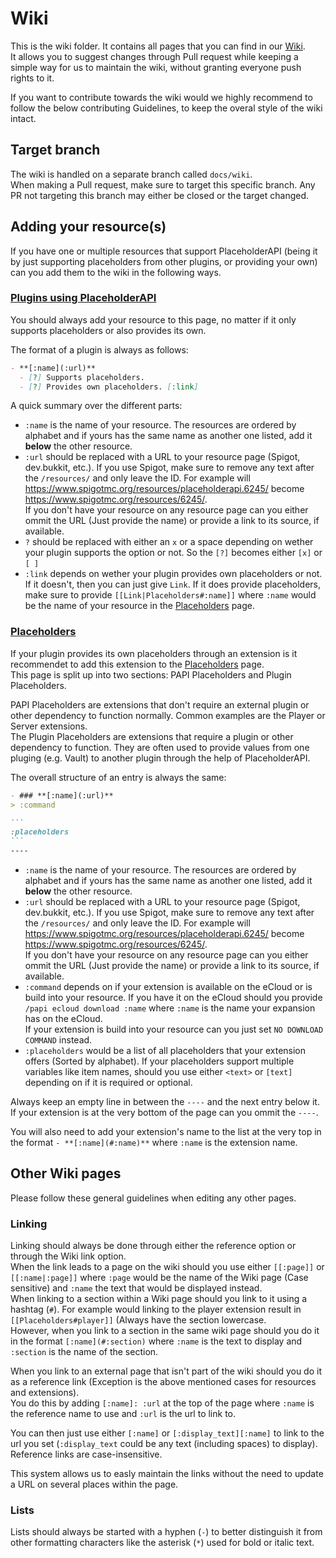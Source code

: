 [Wiki]: https://github.com/PlaceholderAPI/PlaceholderAPI/wiki
[Placeholders]: https://github.com/PlaceholderAPI/PlaceholderAPI/wiki/Placeholders
[Plugins using PlaceholderAPI]: https://github.com/PlaceholderAPI/PlaceholderAPI/wiki/Plugins-using-PlaceholderAPI

# Wiki
This is the wiki folder. It contains all pages that you can find in our [Wiki].  
It allows you to suggest changes through Pull request while keeping a simple way for us to maintain the wiki, without granting everyone push rights to it.

If you want to contribute towards the wiki would we highly recommend to follow the below contributing Guidelines, to keep the overal style of the wiki intact.

## Target branch
The wiki is handled on a separate branch called `docs/wiki`.  
When making a Pull request, make sure to target this specific branch. Any PR not targeting this branch may either be closed or the target changed.

## Adding your resource(s)
If you have one or multiple resources that support PlaceholderAPI (being it by just supporting placeholders from other plugins, or providing your own) can you add them to the wiki in the following ways.

### [Plugins using PlaceholderAPI]
You should always add your resource to this page, no matter if it only supports placeholders or also provides its own.

The format of a plugin is always as follows:
```md
- **[:name](:url)**
  - [?] Supports placeholders.
  - [?] Provides own placeholders. [:link]
```

A quick summary over the different parts:

- `:name` is the name of your resource. The resources are ordered by alphabet and if yours has the same name as another one listed, add it __below__ the other resource.
- `:url` should be replaced with a URL to your resource page (Spigot, dev.bukkit, etc.). If you use Spigot, make sure to remove any text after the `/resources/` and only leave the ID. For example will https://www.spigotmc.org/resources/placeholderapi.6245/ become https://www.spigotmc.org/resources/6245/.  
If you don't have your resource on any resource page can you either ommit the URL (Just provide the name) or provide a link to its source, if available.
- `?` should be replaced with either an `x` or a space depending on wether your plugin supports the option or not. So the `[?]` becomes either `[x]` or `[ ]`
- `:link` depends on wether your plugin provides own placeholders or not. If it doesn't, then you can just give `Link`. If it does provide placeholders, make sure to provide `[[Link|Placeholders#:name]]` where `:name` would be the name of your resource in the [Placeholders] page.

### [Placeholders]
If your plugin provides its own placeholders through an extension is it recommendet to add this extension to the [Placeholders] page.  
This page is split up into two sections: PAPI Placeholders and Plugin Placeholders.

PAPI Placeholders are extensions that don't require an external plugin or other dependency to function normally. Common examples are the Player or Server extensions.  
The Plugin Placeholders are extensions that require a plugin or other dependency to function. They are often used to provide values from one pluging (e.g. Vault) to another plugin through the help of PlaceholderAPI.

The overall structure of an entry is always the same:  
````md
- ### **[:name](:url)**
> :command

```
:placeholders
```
----
````

- `:name` is the name of your resource. The resources are ordered by alphabet and if yours has the same name as another one listed, add it __below__ the other resource.
- `:url` should be replaced with a URL to your resource page (Spigot, dev.bukkit, etc.). If you use Spigot, make sure to remove any text after the `/resources/` and only leave the ID. For example will https://www.spigotmc.org/resources/placeholderapi.6245/ become https://www.spigotmc.org/resources/6245/.  
If you don't have your resource on any resource page can you either ommit the URL (Just provide the name) or provide a link to its source, if available.
- `:command` depends on if your extension is available on the eCloud or is build into your resource. If you have it on the eCloud should you provide `/papi ecloud download :name` where `:name` is the name your expansion has on the eCloud.  
If your extension is build into your resource can you just set `NO DOWNLOAD COMMAND` instead.
- `:placeholders` would be a list of all placeholders that your extension offers (Sorted by alphabet). If your placeholders support multiple variables like item names, should you use either `<text>` or `[text]` depending on if it is required or optional.

Always keep an empty line in between the `----` and the next entry below it.  
If your extension is at the very bottom of the page can you ommit the `----`.

You will also need to add your extension's name to the list at the very top in the format `- **[:name](#:name)**` where `:name` is the extension name.

## Other Wiki pages
Please follow these general guidelines when editing any other pages.

### Linking
Linking should always be done through either the reference option or through the Wiki link option.  
When the link leads to a page on the wiki should you use either `[[:page]]` or `[[:name|:page]]` where `:page` would be the name of the Wiki page (Case sensitive) and `:name` the text that would be displayed instead.  
When linking to a section within a Wiki page should you link to it using a hashtag (`#`). For example would linking to the player extension result in `[[Placeholders#player]]` (Always have the section lowercase.  
However, when you link to a section in the same wiki page should you do it in the format `[:name](#:section)` where `:name` is the text to display and `:section` is the name of the section.


When you link to an external page that isn't part of the wiki should you do it as a reference link (Exception is the above mentioned cases for resources and extensions).  
You do this by adding `[:name]: :url` at the top of the page where `:name` is the reference name to use and `:url` is the url to link to.

You can then just use either `[:name]` or `[:display_text][:name]` to link to the url you set (`:display_text` could be any text (including spaces) to display).  
Reference links are case-insensitive.

This system allows us to easly maintain the links without the need to update a URL on several places within the page.

### Lists
Lists should always be started with a hyphen (`-`) to better distinguish it from other formatting characters like the asterisk (`*`) used for bold or italic text.

